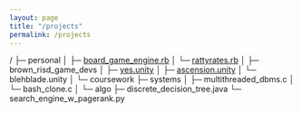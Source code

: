 ```yaml
---
layout: page
title: "/projects"
permalink: /projects
---
```

/
├─ personal
│  ├─ [board_game_engine.rb](https://rubygems.org/gems/boardgame_engine)
│  └─ [rattyrates.rb](https://rattyrates.herokuapp.com/) 
│
├─ brown_risd_game_devs
│  ├─ [yes.unity](https://brownrisdgames.itch.io/yes)
│  ├─ [ascension.unity](https://brownrisdgames.itch.io/ascension)
│  └─ blehblade.unity
│
└─ coursework
    ├─ systems
    │  ├─ multithreaded_dbms.c
    │  └─ bash_clone.c
    │
    └─ algo
        ├─ discrete_decision_tree.java
        └─ search_engine_w_pagerank.py
